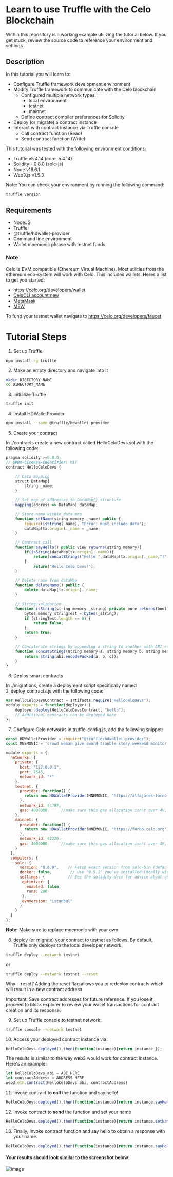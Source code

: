 
# Learn to use Truffle with the Celo Blockchain

Within this repository is a working example utilizing the tutorial below. If you get stuck, review the source code to reference your environment and settings.

## Description
In this tutorial you will learn to:

- Configure Truffle framework development environment
- Modify Truffle framework to communicate with the Celo blockchain
  - Configured multiple network types.
    - local environment
    - testnet
    - mainnet
  - Define contract compiler preferences for Solidity
- Deploy (or migrate) a contract instance
- Interact with contract instance via Truffle console
  - Call contract function (Read)
  - Send contract function (Write)

This tutorial was tested with the following environment conditions:

- Truffle v5.4.14 (core: 5.4.14)
- Solidity - 0.8.0 (solc-js)
- Node v16.6.1
- Web3.js v1.5.3

Note: You can check your environment by running the following command:

```javascript
truffle version
```

## Requirements
- NodeJS
- Truffle
- @truffle/hdwallet-provider
- Command line environment
- Wallet mnemonic phrase with testnet funds

### Note
Celo is EVM compatible (Ethereum Virtual Machine). Most utilities from the ethereum eco-system will work with Celo. This includes wallets. Heres a list to get you started:

- https://celo.org/developers/wallet
- [CeloCLI account:new](https://docs.celo.org/command-line-interface/introduction)
- [MetaMask](https://metamask.io/)
- [MEW](https://www.myetherwallet.com/wallet/create/software?type=mnemonic)

To fund your testnet wallet navigate to https://celo.org/developers/faucet


# Tutorial Steps


1. Set up Truffle

```bash
npm install -g truffle
```

2. Make an empty directory and navigate into it

```bash
mkdir DIRECTORY_NAME
cd DIRECTORY_NAME
```

3. Initialize Truffle

```bash
truffle init
```

4. Install HDWalletProvider

```bash
npm install --save @truffle/hdwallet-provider
```

5. Create your contract

In ./contracts create a new contract called HelloCeloDevs.sol with the following code:

```javascript
pragma solidity >=0.8.0;
// SPDX-License-Identifier: MIT
contract HelloCeloDevs {

    // Data mapping
    struct DataMap{
        string _name;
    }

    // Set map of addresses to DataMap{} structure
    mapping(address => DataMap) dataMap;

    // Store name within data map
    function setName(string memory _name) public {
        require(isString(_name), "Error: must include data");
        dataMap[tx.origin]._name = _name;
    }

    // Contract call
    function sayHello() public view returns(string memory){
        if(isString(dataMap[tx.origin]._name)){
            return(concatStrings("Hello ",dataMap[tx.origin]._name,"!"));
        }
            return("Hello Celo Devs!");
    }

    // Delete name from dataMap
    function deleteName() public {
        delete dataMap[tx.origin]._name;
    }

    // String validation
    function isString(string memory _string) private pure returns(bool){
        bytes memory stringTest = bytes(_string);
        if (stringTest.length == 0) {
            return false;
        }
        return true;
    }

    // Concatenate strings by appending a string to another with ABI encoding
    function concatStrings(string memory a, string memory b, string memory c) internal pure returns (string memory) {
        return string(abi.encodePacked(a, b, c));
    }
}
```


6. Deploy smart contracts

In ./migrations, create a deployment script specifically named 2_deploy_contracts.js with the following code:

```javascript
var HelloCeloDevsContract = artifacts.require("HelloCeloDevs");
module.exports = function(deployer) {
    deployer.deploy(HelloCeloDevsContract, "hello");
    // Additional contracts can be deployed here
};
```

7. Configure Celo networks in truffle-config.js, add the following snippet:

```javascript
const HDWalletProvider = require("@truffle/hdwallet-provider");
const MNEMONIC = 'crowd woman give sword trouble story weekend monitor circle cable humor super';

module.exports = {
  networks: {
    private: {
      host: "127.0.0.1",
      port: 7545,
      network_id: "*"
    },
    testnet: {
      provider: function() {
        return new HDWalletProvider(MNEMONIC, "https://alfajores-forno.celo-testnet.org")
      },
      network_id: 44787,
      gas: 4000000      //make sure this gas allocation isn't over 4M, which is the max
    },
    mainnet: {
      provider: function() {
        return new HDWalletProvider(MNEMONIC, "https://forno.celo.org")
      },
      network_id: 42220,
      gas: 4000000      //make sure this gas allocation isn't over 4M, which is the max
    }
  },
  compilers: {
    solc: {
      version: "0.8.0",    // Fetch exact version from solc-bin (default: truffle's version)
      docker: false,        // Use "0.5.1" you've installed locally with docker (default: false)
      settings: {          // See the solidity docs for advice about optimization and evmVersion
       optimizer: {
         enabled: false,
         runs: 200
       },
       evmVersion: "istanbul"
      }
    }
  }
};
```

__Note:__ Make sure to replace mnemonic with your own.

8. deploy (or migrate) your contract to testnet as follows. By default, Truffle only deploys to the local developer network.

```bash
truffle deploy --network testnet
```
or
```bash
truffle deploy --network testnet --reset
```

Why --reset? Adding the reset flag allows you to redeploy contracts which will result in a new contract address

Important: Save contract addresses for future reference. If you lose it, proceed to block explorer to review your wallet transactions for contract creation and its response.

9. Set up Truffle console to testnet network:

```bash
truffle console --network testnet
```

10. Access your deployed contract instance via:

```javascript
HelloCeloDevs.deployed().then(function(instance){return instance });
```

The results is similar to the way web3 would work for contract instance. Here's an example:

```javascript
let HelloCeloDevs_abi = ABI_HERE
let contractAddress = ADDRESS_HERE
web3.eth.contract(HelloCeloDevs_abi, contractAddress)
```
11. Invoke contract to __call__ the function and say hello!

```javascript
HelloCeloDevs.deployed().then(function(instance){return instance.sayHello()});
```

12. Invoke contract to __send__ the function and set your name

```javascript
HelloCeloDevs.deployed().then(function(instance){return instance.setName("YOUR_NAME")});
```

13. Finally, Invoke contract function and say hello to obtain a response with your name.

```javascript
HelloCeloDevs.deployed().then(function(instance){return instance.sayHello()});
```

#### Your results should look similar to the screenshot below:
![image](https://user-images.githubusercontent.com/2653576/137046171-1d9d9aab-d66e-43a9-95c8-3ebc6fd1d142.png)

